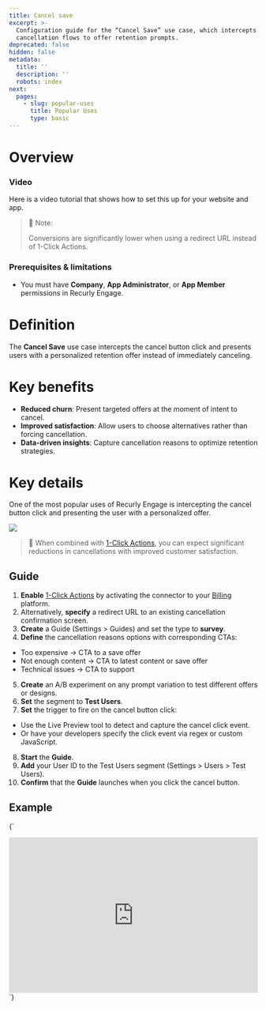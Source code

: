 ```yaml
---
title: Cancel save
excerpt: >-
  Configuration guide for the “Cancel Save” use case, which intercepts
  cancellation flows to offer retention prompts.
deprecated: false
hidden: false
metadata:
  title: ''
  description: ''
  robots: index
next:
  pages:
    - slug: popular-uses
      title: Popular Uses
      type: basic
---
```

# Overview

### Video

Here is a video tutorial that shows how to set this up for your website and app.

<Embed url="https://www.loom.com/embed/37d0ba60b71e4444be6ddcfe14e56add?sid=77dddded-5f13-4cd0-899b-9105cde9f286" href="https://www.loom.com/embed/37d0ba60b71e4444be6ddcfe14e56add?sid=77dddded-5f13-4cd0-899b-9105cde9f286" typeOfEmbed="iframe" height="480px" width="100%" iframe="true" />

> 🚧 Note:
>
> Conversions are significantly lower when using a redirect URL instead of 1-Click Actions.

### Prerequisites & limitations

* You must have **Company**, **App Administrator**, or **App Member** permissions in Recurly Engage.

# Definition

The **Cancel Save** use case intercepts the cancel button click and presents users with a personalized retention offer instead of immediately canceling.

# Key benefits

* **Reduced churn**: Present targeted offers at the moment of intent to cancel.
* **Improved satisfaction**: Allow users to choose alternatives rather than forcing cancellation.
* **Data-driven insights**: Capture cancellation reasons to optimize retention strategies.

# Key details

One of the most popular uses of Recurly Engage is intercepting the cancel button click and presenting the user with a personalized offer.

<Image align="center" className="border" border={true} src="https://files.readme.io/ba41c6a-Screenshot_2024-04-05_at_2.52.10_PM.png" />

> 📘 When combined with [1-Click Actions](actions-1), you can expect significant reductions in cancellations with improved customer satisfaction.

## Guide

1. **Enable** [1-Click Actions](actions-1) by activating the connector to your [Billing](billing) platform.
2. Alternatively, **specify** a redirect URL to an existing cancellation confirmation screen.
3. **Create** a Guide (Settings > Guides) and set the type to **survey**.
4. **Define** the cancellation reasons options with corresponding CTAs:

* Too expensive → CTA to a save offer
* Not enough content → CTA to latest content or save offer
* Technical issues → CTA to support

5. **Create** an A/B experiment on any prompt variation to test different offers or designs.
6. **Set** the segment to **Test Users**.
7. **Set** the trigger to fire on the cancel button click:

* Use the Live Preview tool to detect and capture the cancel click event.
* Or have your developers specify the click event via regex or custom JavaScript.

8. **Start** the **Guide**.
9. **Add** your User ID to the Test Users segment (Settings > Users > Test Users).
10. **Confirm** that the **Guide** launches when you click the cancel button.

## Example

<HTMLBlock>{`
<div style="position: relative; padding-bottom: 62.5%; height: 0;">
  <iframe  
    src="https://www.loom.com/embed/3a55570da3084432bf8516b442ab5590?sid=80617f1e-c3be-4bc3-b322-99d6ad886dee"  
    frameborder="0" webkitallowfullscreen mozallowfullscreen allowfullscreen  
    style="position: absolute; top: 0; left: 0; width: 100%; height: 100%;">
  </iframe>
</div>
`}</HTMLBlock>